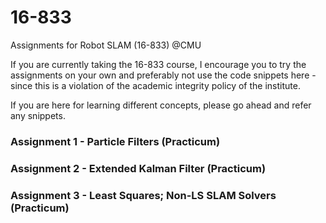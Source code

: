 # 16-833
Assignments for Robot SLAM (16-833) @CMU 

If you are currently taking the 16-833 course, I encourage you to try the assignments on your own and preferably not use the code snippets here - since this is a violation of the academic integrity policy of the institute.

If you are here for learning different concepts, please go ahead and refer any snippets.

### Assignment 1 - Particle Filters (Practicum)
### Assignment 2 - Extended Kalman Filter (Practicum)
### Assignment 3 - Least Squares; Non-LS SLAM Solvers (Practicum)
